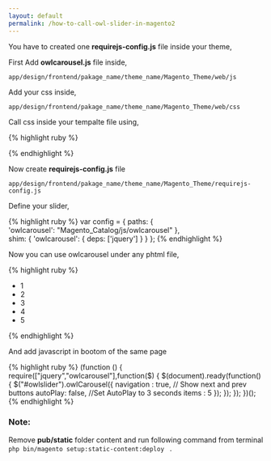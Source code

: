 ```yaml
---
layout: default
permalink: /how-to-call-owl-slider-in-magento2
---
```



You have to created one **requirejs-config.js** file inside your theme,

First Add **owlcarousel.js** file inside,

```
app/design/frontend/pakage_name/theme_name/Magento_Theme/web/js
```

Add your css inside,

```
app/design/frontend/pakage_name/theme_name/Magento_Theme/web/css
```
Call css inside your tempalte file using,

{% highlight ruby %}
<link rel="stylesheet" type="text/css" href="<?php echo $block->getViewFileUrl('Magento_Catalog::css/owlcarousel.css')?>">
{% endhighlight %}

Now create **requirejs-config.js** file

```
app/design/frontend/pakage_name/theme_name/Magento_Theme/requirejs-config.js
```

Define your slider,

{% highlight ruby %}
var config = {
    paths: {            
            'owlcarousel': "Magento_Catalog/js/owlcarousel"
        },   
    shim: {
        'owlcarousel': {
            deps: ['jquery']
        }
    }
};
{% endhighlight %}


Now you can use owlcarousel under any phtml file,

{% highlight ruby %}
<div class="products list items product-items owlslider">
   <ul>
     <li>1</li>
     <li>2</li>
     <li>3</li>
     <li>4</li>
     <li>5</li>       
  </ul>
</div>
{% endhighlight %}

And add javascript in bootom of the same page

{% highlight ruby %}
(function  () {
    require(["jquery","owlcarousel"],function($) {
        $(document).ready(function() {
            $("#owlslider").owlCarousel({
                navigation : true, // Show next and prev buttons
                autoPlay: false, //Set AutoPlay to 3 seconds
                items : 5
            });
        });
    });
})();
{% endhighlight %}

### Note:

Remove **pub/static** folder content and run following command from terminal ```php bin/magento setup:static-content:deploy ``` .
